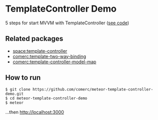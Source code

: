 # TemplateController Demo

5 steps for start MVVM with TemplateController ([see code](https://github.com/comerc/meteor-template-controller-demo/blob/master/client/main.coffee#L6))

## Related packages
- [space:template-controller](https://github.com/meteor-space/template-controller)
- [comerc:template-two-way-binding](https://github.com/comerc/meteor-template-two-way-binding)
- [comerc:template-controller-model-map](https://github.com/comerc/meteor-template-controller-model-map)

## How to run

```
$ git clone https://github.com/comerc/meteor-template-controller-demo.git
$ cd meteor-template-controller-demo
$ meteor
```

...then [http://localhost:3000](http://localhost:3000) 
